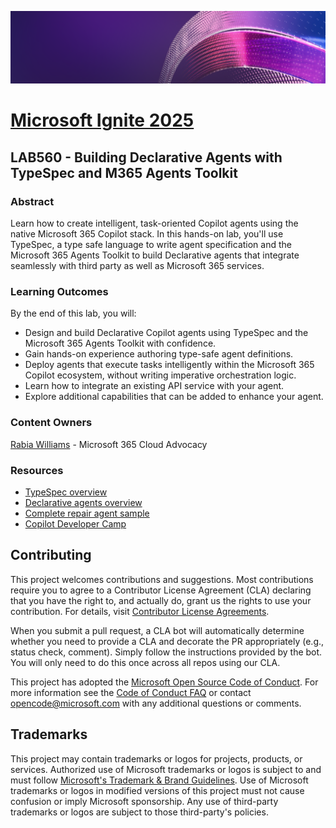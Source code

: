 <p align="center">
<img src="img/Banner-ignite-25.png" alt="decorative banner" width="1200"/>
</p>

# [Microsoft Ignite 2025](https://ignite.microsoft.com)

## LAB560 - Building Declarative Agents with TypeSpec and M365 Agents Toolkit


### Abstract

Learn how to create intelligent, task-oriented Copilot agents using the native Microsoft 365 Copilot stack. In this hands-on lab, you'll use TypeSpec, a type safe language to write agent specification and the Microsoft 365 Agents Toolkit to build Declarative agents that integrate seamlessly with third party as well as Microsoft 365 services.

### Learning Outcomes

By the end of this lab, you will:

- Design and build Declarative Copilot agents using TypeSpec and the Microsoft 365 Agents Toolkit with confidence.
- Gain hands-on experience authoring type-safe agent definitions.
- Deploy agents that execute tasks intelligently within the Microsoft 365 Copilot ecosystem, without writing imperative orchestration logic.
- Learn how to integrate an existing API service with your agent.
- Explore additional capabilities that can be added to enhance your agent.

### Content Owners

[Rabia Williams](https://github.com/rabwill) - Microsoft 365 Cloud Advocacy 

### Resources

- [TypeSpec overview](https://learn.microsoft.com/en-us/microsoft-365-copilot/extensibility/overview-typespec)
- [Declarative agents overview](https://learn.microsoft.com/en-us/microsoft-365-copilot/extensibility/overview-declarative-agent)
- [Complete repair agent sample](https://aka.ms/repair-agent)
- [Copilot Developer Camp](https://aka.ms/copilotdevcamp)


## Contributing

This project welcomes contributions and suggestions.  Most contributions require you to agree to a
Contributor License Agreement (CLA) declaring that you have the right to, and actually do, grant us
the rights to use your contribution. For details, visit [Contributor License Agreements](https://cla.opensource.microsoft.com).

When you submit a pull request, a CLA bot will automatically determine whether you need to provide
a CLA and decorate the PR appropriately (e.g., status check, comment). Simply follow the instructions
provided by the bot. You will only need to do this once across all repos using our CLA.

This project has adopted the [Microsoft Open Source Code of Conduct](https://opensource.microsoft.com/codeofconduct/).
For more information see the [Code of Conduct FAQ](https://opensource.microsoft.com/codeofconduct/faq/) or
contact [opencode@microsoft.com](mailto:opencode@microsoft.com) with any additional questions or comments.

## Trademarks

This project may contain trademarks or logos for projects, products, or services. Authorized use of Microsoft
trademarks or logos is subject to and must follow
[Microsoft's Trademark & Brand Guidelines](https://www.microsoft.com/legal/intellectualproperty/trademarks/usage/general).
Use of Microsoft trademarks or logos in modified versions of this project must not cause confusion or imply Microsoft sponsorship.
Any use of third-party trademarks or logos are subject to those third-party's policies.
